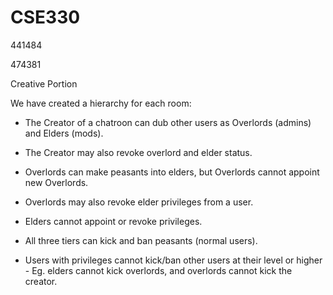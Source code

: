 # CSE330
441484

474381



Creative Portion

We have created a hierarchy for each room:

  -  The Creator of a chatroon can dub other users as Overlords (admins) and Elders (mods). 
  -  The Creator may also revoke overlord and elder status.

  -  Overlords can make peasants into elders, but Overlords cannot appoint new Overlords.
  -  Overlords may also revoke elder privileges from a user.

  -  Elders cannot appoint or revoke privileges.

  -  All three tiers can kick and ban peasants (normal users). 
  -  Users with privileges cannot kick/ban other users at their level or higher - Eg. elders cannot kick overlords, and overlords cannot kick the creator.